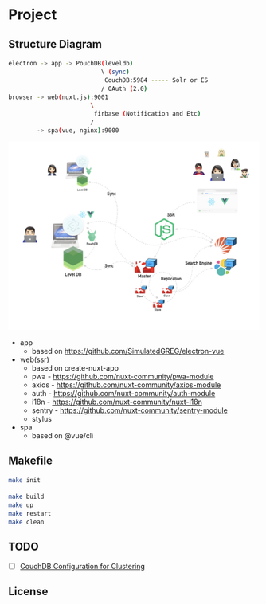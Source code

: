 # Project

## Structure Diagram

```bash
electron -> app -> PouchDB(leveldb)
                          \ (sync)
                           CouchDB:5984 ----- Solr or ES
                          / OAuth (2.0)
browser -> web(nuxt.js):9001
                       \
                        firbase (Notification and Etc)
                       /
        -> spa(vue, nginx):9000
```

![](./media/offline-first-web-application-architecture.002.jpeg)

* app
  * based on https://github.com/SimulatedGREG/electron-vue
* web(ssr)
  * based on create-nuxt-app
  * pwa - https://github.com/nuxt-community/pwa-module
  * axios - https://github.com/nuxt-community/axios-module
  * auth - https://github.com/nuxt-community/auth-module
  * i18n - https://github.com/nuxt-community/nuxt-i18n
  * sentry - https://github.com/nuxt-community/sentry-module
  * stylus
* spa
  * based on @vue/cli

## Makefile

```bash
make init

make build
make up
make restart
make clean
```

## TODO

* [ ] [CouchDB Configuration for Clustering](http://docs.couchdb.org/en/stable/config/cluster.html)

## License